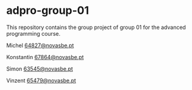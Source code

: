 # adpro-group-01
This repository contains the group project of group 01 for the advanced programming course.

Michel
64827@novasbe.pt

Konstantin
67864@novasbe.pt

Simon
63545@novasbe.pt

Vinzent
65479@novasbe.pt
